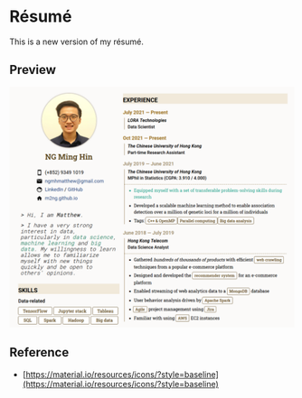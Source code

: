 # Résumé
This is a new version of my résumé.

## Preview
![preview](./resume_preview.png)

## Reference
- [https://material.io/resources/icons/?style=baseline](https://material.io/resources/icons/?style=baseline)